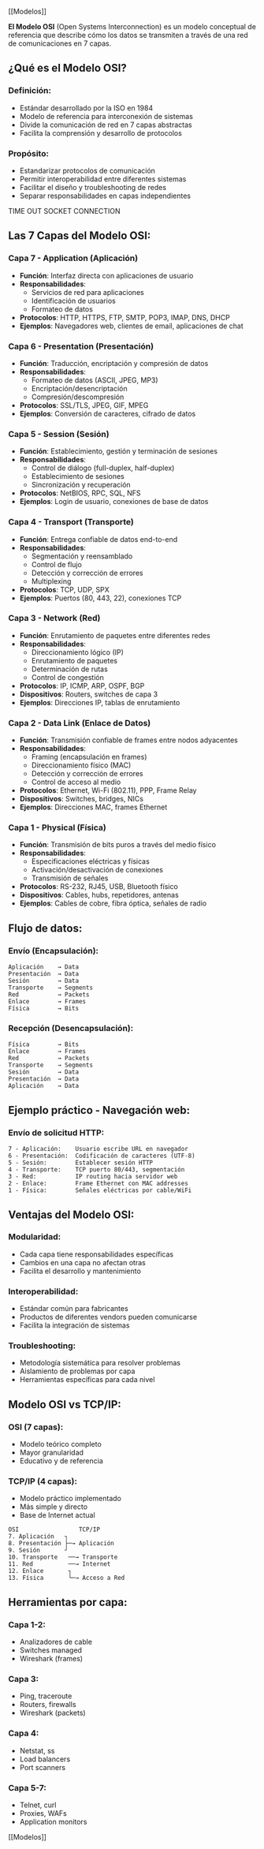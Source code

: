 [[Modelos]]

**El Modelo OSI** (Open Systems Interconnection) es un modelo conceptual de referencia que describe cómo los datos se transmiten a través de una red de comunicaciones en 7 capas.

## ¿Qué es el Modelo OSI?

### **Definición:**

- Estándar desarrollado por la ISO en 1984
- Modelo de referencia para interconexión de sistemas
- Divide la comunicación de red en 7 capas abstractas
- Facilita la comprensión y desarrollo de protocolos

### **Propósito:**

- Estandarizar protocolos de comunicación
- Permitir interoperabilidad entre diferentes sistemas
- Facilitar el diseño y troubleshooting de redes
- Separar responsabilidades en capas independientes


TIME OUT SOCKET CONNECTION
## Las 7 Capas del Modelo OSI:

### **Capa 7 - Application (Aplicación)**

- **Función**: Interfaz directa con aplicaciones de usuario
- **Responsabilidades**:
    - Servicios de red para aplicaciones
    - Identificación de usuarios
    - Formateo de datos
- **Protocolos**: HTTP, HTTPS, FTP, SMTP, POP3, IMAP, DNS, DHCP
- **Ejemplos**: Navegadores web, clientes de email, aplicaciones de chat

### **Capa 6 - Presentation (Presentación)**

- **Función**: Traducción, encriptación y compresión de datos
- **Responsabilidades**:
    - Formateo de datos (ASCII, JPEG, MP3)
    - Encriptación/desencriptación
    - Compresión/descompresión
- **Protocolos**: SSL/TLS, JPEG, GIF, MPEG
- **Ejemplos**: Conversión de caracteres, cifrado de datos

### **Capa 5 - Session (Sesión)**

- **Función**: Establecimiento, gestión y terminación de sesiones
- **Responsabilidades**:
    - Control de diálogo (full-duplex, half-duplex)
    - Establecimiento de sesiones
    - Sincronización y recuperación
- **Protocolos**: NetBIOS, RPC, SQL, NFS
- **Ejemplos**: Login de usuario, conexiones de base de datos

### **Capa 4 - Transport (Transporte)**

- **Función**: Entrega confiable de datos end-to-end
- **Responsabilidades**:
    - Segmentación y reensamblado
    - Control de flujo
    - Detección y corrección de errores
    - Multiplexing
- **Protocolos**: TCP, UDP, SPX
- **Ejemplos**: Puertos (80, 443, 22), conexiones TCP

### **Capa 3 - Network (Red)**

- **Función**: Enrutamiento de paquetes entre diferentes redes
- **Responsabilidades**:
    - Direccionamiento lógico (IP)
    - Enrutamiento de paquetes
    - Determinación de rutas
    - Control de congestión
- **Protocolos**: IP, ICMP, ARP, OSPF, BGP
- **Dispositivos**: Routers, switches de capa 3
- **Ejemplos**: Direcciones IP, tablas de enrutamiento

### **Capa 2 - Data Link (Enlace de Datos)**

- **Función**: Transmisión confiable de frames entre nodos adyacentes
- **Responsabilidades**:
    - Framing (encapsulación en frames)
    - Direccionamiento físico (MAC)
    - Detección y corrección de errores
    - Control de acceso al medio
- **Protocolos**: Ethernet, Wi-Fi (802.11), PPP, Frame Relay
- **Dispositivos**: Switches, bridges, NICs
- **Ejemplos**: Direcciones MAC, frames Ethernet

### **Capa 1 - Physical (Física)**

- **Función**: Transmisión de bits puros a través del medio físico
- **Responsabilidades**:
    - Especificaciones eléctricas y físicas
    - Activación/desactivación de conexiones
    - Transmisión de señales
- **Protocolos**: RS-232, RJ45, USB, Bluetooth físico
- **Dispositivos**: Cables, hubs, repetidores, antenas
- **Ejemplos**: Cables de cobre, fibra óptica, señales de radio

## Flujo de datos:

### **Envío (Encapsulación):**

```text
Aplicación    → Data
Presentación  → Data
Sesión        → Data
Transporte    → Segments
Red           → Packets
Enlace        → Frames
Física        → Bits
```

### **Recepción (Desencapsulación):**

```text
Física        → Bits
Enlace        → Frames
Red           → Packets
Transporte    → Segments
Sesión        → Data
Presentación  → Data
Aplicación    → Data
```

## Ejemplo práctico - Navegación web:

### **Envío de solicitud HTTP:**

```text
7 - Aplicación:    Usuario escribe URL en navegador
6 - Presentación:  Codificación de caracteres (UTF-8)
5 - Sesión:        Establecer sesión HTTP
4 - Transporte:    TCP puerto 80/443, segmentación
3 - Red:           IP routing hacia servidor web
2 - Enlace:        Frame Ethernet con MAC addresses
1 - Física:        Señales eléctricas por cable/WiFi
```

## Ventajas del Modelo OSI:

### **Modularidad:**

- Cada capa tiene responsabilidades específicas
- Cambios en una capa no afectan otras
- Facilita el desarrollo y mantenimiento

### **Interoperabilidad:**

- Estándar común para fabricantes
- Productos de diferentes vendors pueden comunicarse
- Facilita la integración de sistemas

### **Troubleshooting:**

- Metodología sistemática para resolver problemas
- Aislamiento de problemas por capa
- Herramientas específicas para cada nivel

## Modelo OSI vs TCP/IP:

### **OSI (7 capas):**

- Modelo teórico completo
- Mayor granularidad
- Educativo y de referencia

### **TCP/IP (4 capas):**

- Modelo práctico implementado
- Más simple y directo
- Base de Internet actual

```
OSI                 TCP/IP
7. Aplicación   ┐
8. Presentación ├─→ Aplicación
9. Sesión       ┘
10. Transporte   ──→ Transporte
11. Red          ──→ Internet
12. Enlace       ┐
13. Física       └─→ Acceso a Red
```

## Herramientas por capa:

### **Capa 1-2:**

- Analizadores de cable
- Switches managed
- Wireshark (frames)

### **Capa 3:**

- Ping, traceroute
- Routers, firewalls
- Wireshark (packets)

### **Capa 4:**

- Netstat, ss
- Load balancers
- Port scanners

### **Capa 5-7:**

- Telnet, curl
- Proxies, WAFs
- Application monitors

[[Modelos]]
